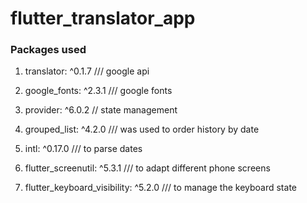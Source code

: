 # flutter_translator_app

### Packages used

1) translator: ^0.1.7 /// google api

2) google_fonts: ^2.3.1  /// google fonts

3) provider: ^6.0.2  // state management

4) grouped_list: ^4.2.0 /// was used to order history by date

5) intl: ^0.17.0 /// to parse dates

6) flutter_screenutil: ^5.3.1 /// to adapt different phone screens

7) flutter_keyboard_visibility: ^5.2.0 /// to manage the keyboard state